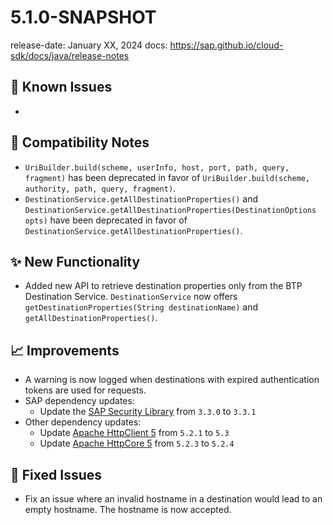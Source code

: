 # 5.1.0-SNAPSHOT

release-date: January XX, 2024
docs: https://sap.github.io/cloud-sdk/docs/java/release-notes

## 🚧 Known Issues

-


## 🔧 Compatibility Notes

- `UriBuilder.build(scheme, userInfo, host, port, path, query, fragment)` has been deprecated in favor of
 `UriBuilder.build(scheme, authority, path, query, fragment)`.
- `DestinationService.getAllDestinationProperties()` and `DestinationService.getAllDestinationProperties(DestinationOptions opts)` have been deprecated in favor of `DestinationService.getAllDestinationProperties()`.

## ✨ New Functionality

- Added new API to retrieve destination properties only from the BTP Destination Service. 
  `DestinationService` now offers `getDestinationProperties(String destinationName)` and `getAllDestinationProperties()`.


## 📈 Improvements

- A warning is now logged when destinations with expired authentication tokens are used for requests.
- SAP dependency updates:
  - Update the [SAP Security Library](https://github.com/SAP/cloud-security-services-integration-library) from `3.3.0` to `3.3.1`
- Other dependency updates:
  - Update [Apache HttpClient 5](https://search.maven.org/artifact/org.apache.httpcomponents.client5/httpclient5) from `5.2.1` to `5.3`
  - Update [Apache HttpCore 5](https://search.maven.org/search?q=a:httpcore5) from `5.2.3` to `5.2.4`

## 🐛 Fixed Issues

- Fix an issue where an invalid hostname in a destination would lead to an empty hostname. The hostname is now accepted.


